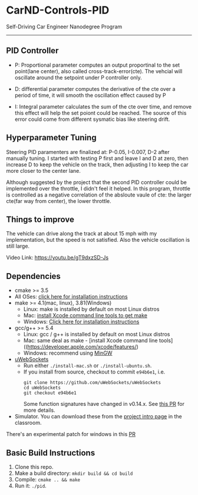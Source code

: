 # CarND-Controls-PID
Self-Driving Car Engineer Nanodegree Program

---

## PID Controller

* P: Proportional parameter computes an output proportinal to the set point(lane center), also called cross-track-error(cte). The vehcial will oscillate around the setpoint under P controller only.

* D: differential parameter computes the derivative of the cte over a period of time, it will smooth the oscillation effect caused by P  

* I: Integral parameter calculates the sum of the cte over time, and remove this effect  will help the set poiont could be reached. The source of this error could come from different sysmatic bias like steering drift.

## Hyperparameter Tuning

Steering PID paramenters are finalized at: P-0.05, I-0.007, D-2 after manually tuning. I started with testing P first and leave I and D at zero, then increase D to keep the vehicle on the track, then adjusting I to keep the car more closer to the center lane. 

Although suggested by the project that the second PID controller could be implemented over the throttle, I didn't feel it helped. In this program, throttle is controlled as a negative correlation of the absloute vaule of cte: the larger cte(far way from center), the lower throttle.

## Things to improve

The vehicle can drive along the track at about 15 mph with my implementation, but the speed is not satisfied. Also the vehicle oscillation is still large. 

Video Link: https://youtu.be/gT9dxzSD-Js   

## Dependencies

* cmake >= 3.5
 * All OSes: [click here for installation instructions](https://cmake.org/install/)
* make >= 4.1(mac, linux), 3.81(Windows)
  * Linux: make is installed by default on most Linux distros
  * Mac: [install Xcode command line tools to get make](https://developer.apple.com/xcode/features/)
  * Windows: [Click here for installation instructions](http://gnuwin32.sourceforge.net/packages/make.htm)
* gcc/g++ >= 5.4
  * Linux: gcc / g++ is installed by default on most Linux distros
  * Mac: same deal as make - [install Xcode command line tools]((https://developer.apple.com/xcode/features/)
  * Windows: recommend using [MinGW](http://www.mingw.org/)
* [uWebSockets](https://github.com/uWebSockets/uWebSockets)
  * Run either `./install-mac.sh` or `./install-ubuntu.sh`.
  * If you install from source, checkout to commit `e94b6e1`, i.e.
    ```
    git clone https://github.com/uWebSockets/uWebSockets 
    cd uWebSockets
    git checkout e94b6e1
    ```
    Some function signatures have changed in v0.14.x. See [this PR](https://github.com/udacity/CarND-MPC-Project/pull/3) for more details.
* Simulator. You can download these from the [project intro page](https://github.com/udacity/self-driving-car-sim/releases) in the classroom.

There's an experimental patch for windows in this [PR](https://github.com/udacity/CarND-PID-Control-Project/pull/3)

## Basic Build Instructions

1. Clone this repo.
2. Make a build directory: `mkdir build && cd build`
3. Compile: `cmake .. && make`
4. Run it: `./pid`. 

